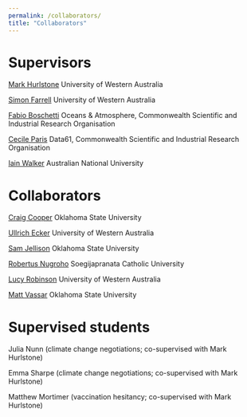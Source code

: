 ```yaml
---
permalink: /collaborators/
title: "Collaborators"
---
```


# Supervisors

[Mark Hurlstone](http://mark-hurlstone.github.io/) University of Western Australia

[Simon Farrell](https://psy-farrell.github.io/) University of Western Australia

[Fabio Boschetti](http://www.per.marine.csiro.au/staff/Fabio.Boschetti/) Oceans & Atmosphere, Commonwealth Scientific and Industrial Research Organisation

[Cecile Paris](https://people.csiro.au/P/C/Cecile-Paris) Data61, Commonwealth Scientific and Industrial Research Organisation

[Iain Walker](https://psychology.anu.edu.au/people/academics/professor-iain-walker) Australian National University

# Collaborators

[Craig Cooper](https://scholars.okstate.edu/en/persons/craig-cooper) Oklahoma State University

[Ullrich Ecker](https://www.emc-lab.org/) University of Western Australia

[Sam Jellison](https://scholars.okstate.edu/en/persons/craig-cooper) Oklahoma State University

[Robertus Nugroho](http://robertusnugroho.com/) Soegijapranata Catholic University

[Lucy Robinson](https://research-repository.uwa.edu.au/en/persons/lucy-robinson) University of Western Australia

[Matt Vassar](https://scholars.okstate.edu/en/persons/matt-vassar) Oklahoma State University

# Supervised students

Julia Nunn (climate change negotiations; co-supervised with Mark Hurlstone)

Emma Sharpe (climate change negotiations; co-supervised with Mark Hurlstone)

Matthew Mortimer (vaccination hesitancy; co-supervised with Mark Hurlstone)
